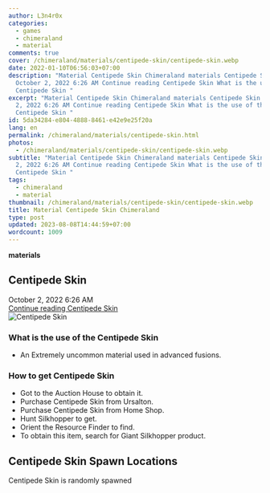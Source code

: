 ```yaml
---
author: L3n4r0x
categories:
  - games
  - chimeraland
  - material
comments: true
cover: /chimeraland/materials/centipede-skin/centipede-skin.webp
date: 2022-01-10T06:56:03+07:00
description: "Material Centipede Skin Chimeraland materials Centipede Skin
  October 2, 2022 6:26 AM Continue reading Centipede Skin What is the use of the
  Centipede Skin "
excerpt: "Material Centipede Skin Chimeraland materials Centipede Skin October
  2, 2022 6:26 AM Continue reading Centipede Skin What is the use of the
  Centipede Skin "
id: 5da34284-e804-4888-8461-e42e9e25f20a
lang: en
permalink: /chimeraland/materials/centipede-skin.html
photos:
  - /chimeraland/materials/centipede-skin/centipede-skin.webp
subtitle: "Material Centipede Skin Chimeraland materials Centipede Skin October
  2, 2022 6:26 AM Continue reading Centipede Skin What is the use of the
  Centipede Skin "
tags:
  - chimeraland
  - material
thumbnail: /chimeraland/materials/centipede-skin/centipede-skin.webp
title: Material Centipede Skin Chimeraland
type: post
updated: 2023-08-08T14:44:59+07:00
wordcount: 1009
---
```


<link
  rel="stylesheet"
  href="https://rawcdn.githack.com/dimaslanjaka/Web-Manajemen/870a349/css/bootstrap-5-3-0-alpha3-wrapper.css"
/>
<section id="bootstrap-wrapper">
  <div data-bs-theme="dark">
    <div
      class="row g-0 border rounded overflow-hidden flex-md-row mb-4 shadow-sm position-relative bg-dark text-light"
    >
      <div class="col p-4 d-flex flex-column position-static">
        <strong class="d-inline-block mb-2 text-success">materials</strong>
        <h2 class="mb-0">Centipede Skin</h2>
        <div class="mb-1 text-muted">October 2, 2022 6:26 AM</div>
        <a
          href="/chimeraland/materials/centipede-skin.html"
          class="stretched-link d-none text-primary"
          >Continue reading Centipede Skin</a
        >
      </div>
      <div class="col-auto d-none d-md-block d-lg-block">
        <img
          src="https://www.webmanajemen.com/chimeraland/materials/centipede-skin/centipede-skin.webp"
          alt="Centipede Skin"
        />
      </div>
    </div>
    <div class="row">
      <div class="col-lg-6 col-12 mb-2">
        <div class="card">
          <div class="card-body">
            <h3 class="card-title">What is the use of the Centipede Skin</h3>
            <div class="card-text">
              <ul>
                <li>
                  An Extremely uncommon material used in advanced fusions.
                </li>
              </ul>
            </div>
          </div>
        </div>
      </div>
      <div class="col-lg-6 col-12 mb-2">
        <div class="card">
          <div class="card-body">
            <h3 class="card-title">How to get Centipede Skin</h3>
            <div class="card-text">
              <ul>
                <li>Got to the Auction House to obtain it.</li>
                <li>Purchase Centipede Skin from Ursalton.</li>
                <li>Purchase Centipede Skin from Home Shop.</li>
                <li>Hunt Silkhopper to get.</li>
                <li>Orient the Resource Finder to find.</li>
                <li>
                  To obtain this item, search for Giant Silkhopper product.
                </li>
              </ul>
            </div>
          </div>
        </div>
      </div>
      <div class="col-12 mb-2">
        <h2>Centipede Skin Spawn Locations</h2>
        <p>Centipede Skin is randomly spawned</p>
      </div>
    </div>
  </div>
</section>